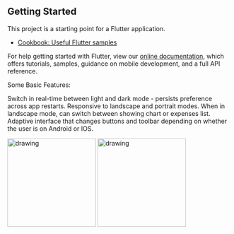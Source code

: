 ## Getting Started

This project is a starting point for a Flutter application.

- [Cookbook: Useful Flutter samples](https://flutter.dev/docs/cookbook)

For help getting started with Flutter, view our
[online documentation](https://flutter.dev/docs), which offers tutorials,
samples, guidance on mobile development, and a full API reference.

Some Basic Features:

Switch in real-time between light and dark mode - persists preference across app restarts.
Responsive to landscape and portrait modes.
When in landscape mode, can switch between showing chart or expenses list.
Adaptive interface that changes buttons and toolbar depending on whether the user is on Android or IOS.

<p float="left">
<img src="https://user-images.githubusercontent.com/65341290/122556550-47311d80-d059-11eb-9dab-d6685145874b.jpg" alt="drawing" width="200"/>
<img src="https://user-images.githubusercontent.com/65341290/122556555-49937780-d059-11eb-885e-f0c2a31b3f5e.jpg" alt="drawing" width="200"/>
</p>



